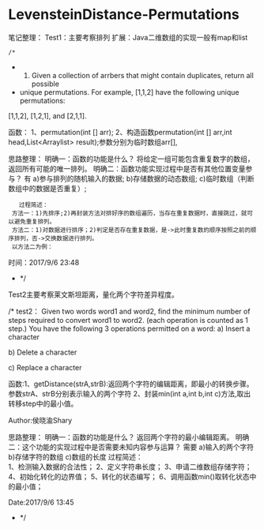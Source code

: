 # LevensteinDistance-Permutations
笔记整理：
Test1：主要考察排列
       扩展：Java二维数组的实现一般有map和list

	/*
 * 1. Given a collection of arrbers that might contain duplicates, return all possible 
 * unique permutations. For example, [1,1,2] have the following unique permutations:

[1,1,2], [1,2,1], and [2,1,1].

函数：
   1、permutation(int [] arr);
   2、构造函数permutation(int [] arr,int head,List<Arraylist<Integer>> result);参数分别为临时数组arr[],

思路整理：
	明确一：函数的功能是什么？
	      将给定一组可能包含重复数字的数组，返回所有可能的唯一排列。
	明确二：函数功能实现过程中是否有其他位置变量参与？
	   有
	  a)参与排列的随机输入的数据;
	  b)存储数据的动态数组;
	  c)临时数组（判断数组中的数据是否重复）;

       过程简述：
     方法一：1)先排序;2)再封装方法对排好序的数组遍历，当存在重复数据时，直接跳过，就可以避免重复排列。
     方法二：1)对数据进行排序；2)判定是否存在重复数据，是->此时重复数的顺序按照之前的顺序排列，否->交换数据进行排列。
     以方法二为例：

时间：2017/9/6 23:48
 * */
      
Test2主要考察莱文斯坦距离，量化两个字符差异程度。

/*
  test2：
Given two words word1 and word2, find the minimum number of steps required to convert
 word1 to word2. (each operation is counted as 1 step.)
You have the following 3 operations permitted on a word:
a) Insert a character

b) Delete a character

c) Replace a character

函数:1、getDistance(strA,strB):返回两个字符的编辑距离，即最小的转换步骤。
       参数strA、strB分别表示输入的两个字符
     2、封装min(int a,int b,int c)方法,取出转移step中的最小值。

Author:侯晓渝Shary

思路整理：
	   明确一：函数的功能是什么？
                       返回两个字符的最小编辑距离。
          明确二：这个功能的实现过程中是否需要未知内容参与运算？
                       需要
             a)输入的两个字符
             b)存储字符的数组
             c)数组的长度
         过程简述：           
     1、检测输入数据的合法性；
     2、定义字符串长度；
     3、申请二维数组存储字符；
     4、初始化转化的边界值；
     5、转化的状态编写；
     6、调用函数min()取转化状态中的最小值；
     
Date:2017/9/6 13:45
 * */
